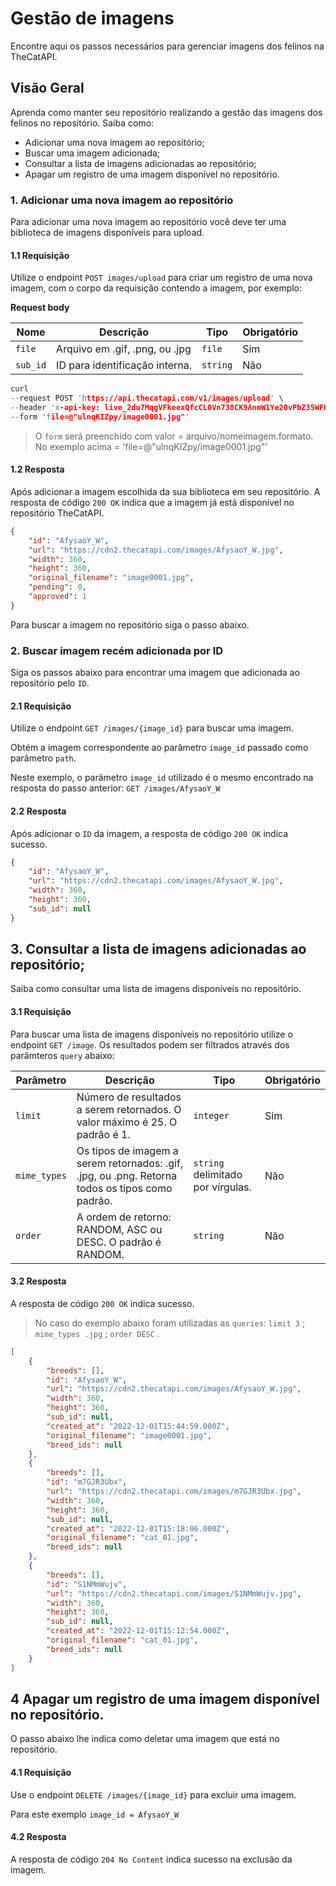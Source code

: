 # Gestão de imagens

Encontre aqui os passos necessários para gerenciar imagens dos felinos na TheCatAPI. 

## Visão Geral

Aprenda como manter seu repositório realizando a gestão das imagens dos felinos no repositório. Saiba como:

- Adicionar uma nova imagem ao repositório;
- Buscar uma imagem adicionada;
- Consultar a lista de imagens adicionadas ao repositório;
- Apagar um registro de uma imagem disponível no repositório.



### 1. Adicionar uma nova imagem ao repositório

Para adicionar uma nova imagem ao repositório você deve ter uma biblioteca de imagens disponíveis para upload. 


#### 1.1 Requisição 

Utilize o endpoint `POST images/upload` para criar um registro de uma nova imagem, com o corpo da requisição contendo a imagem, por exemplo:

**Request body**

| Nome | Descrição | Tipo | Obrigatório |
|------|-----------|------|-------------|
| `file` | Arquivo em .gif, .png, ou .jpg | `file` | Sim |
| `sub_id` | ID para identificação interna. | `string` | Não |

```c
curl 
--request POST 'https://api.thecatapi.com/v1/images/upload' \
--header 'x-api-key: live_2du7MqgVFkeexQfcCL0Vn738CK9AnmW1Ye20vPbZ35WFKv507Y3NAGQYnt7hIbOB' \
--form 'file=@"ulnqKIZpy/image0001.jpg"'
```


> O `form` será preenchido com valor = arquivo/nomeimagem.formato. No exemplo acima = 'file=@"ulnqKIZpy/image0001.jpg"'


#### 1.2 Resposta

Após adicionar a imagem escolhida da sua biblioteca em seu repositório.
A resposta de código  `200 OK` indica que a imagem já está disponível no repositório TheCatAPI.

```json
{
    "id": "AfysaoY_W",
    "url": "https://cdn2.thecatapi.com/images/AfysaoY_W.jpg",
    "width": 360,
    "height": 360,
    "original_filename": "image0001.jpg",
    "pending": 0,
    "approved": 1
}
```
Para buscar a imagem no repositório siga o passo abaixo.


### 2. Buscar imagem recém adicionada por ID

Siga os passos abaixo para encontrar uma imagem que adicionada ao repositório pelo `ID`.

#### 2.1 Requisição

Utilize o endpoint  `GET /images/{image_id}` para buscar uma imagem.

Obtém a imagem correspondente ao parâmetro `image_id` passado como parâmetro `path`.


Neste exemplo, o parâmetro `image_id` utilizado é o mesmo encontrado na resposta do passo anterior: `GET /images/AfysaoY_W`


#### 2.2 Resposta

Após adicionar o `ID` da imagem, a resposta de código  `200 OK` indica sucesso.

```json
{
    "id": "AfysaoY_W",
    "url": "https://cdn2.thecatapi.com/images/AfysaoY_W.jpg",
    "width": 360,
    "height": 360,
    "sub_id": null
}
```

## 3. Consultar a lista de imagens adicionadas ao repositório;

Saiba como consultar uma lista de imagens disponíveis no repositório.


#### 3.1 Requisição

Para buscar uma lista de imagens disponíveis no repositório utilize o endpoint `GET /image`. Os resultados podem ser filtrados através dos parâmteros `query` abaixo:

| Parâmetro |    Descrição      | Tipo | Obrigatório |
|------------|--------------------|------|------------|
| `limit`  | Número de resultados a serem retornados. O valor máximo é 25. O padrão é 1. | `integer` | Sim |
| `mime_types` | Os tipos de imagem a serem retornados: .gif, .jpg, ou .png. Retorna todos os tipos como padrão. | `string` delimitado por vírgulas. | Não |
| `order` | A ordem de retorno: RANDOM, ASC ou DESC. O padrão é RANDOM. | `string` | Não  |


#### 3.2 Resposta

A resposta de código  `200 OK` indica sucesso.

> No caso do exemplo abaixo foram utilizadas as `queries`: `limit 3` ; `mime_types .jpg` ; `order DESC` . 

```json
[
    {
        "breeds": [],
        "id": "AfysaoY_W",
        "url": "https://cdn2.thecatapi.com/images/AfysaoY_W.jpg",
        "width": 360,
        "height": 360,
        "sub_id": null,
        "created_at": "2022-12-01T15:44:59.000Z",
        "original_filename": "image0001.jpg",
        "breed_ids": null
    },
    {
        "breeds": [],
        "id": "m7GJR3Ubx",
        "url": "https://cdn2.thecatapi.com/images/m7GJR3Ubx.jpg",
        "width": 360,
        "height": 360,
        "sub_id": null,
        "created_at": "2022-12-01T15:18:06.000Z",
        "original_filename": "cat_01.jpg",
        "breed_ids": null
    },
    {
        "breeds": [],
        "id": "S1NMmWujv",
        "url": "https://cdn2.thecatapi.com/images/S1NMmWujv.jpg",
        "width": 360,
        "height": 360,
        "sub_id": null,
        "created_at": "2022-12-01T15:12:54.000Z",
        "original_filename": "cat_01.jpg",
        "breed_ids": null
    }
]
```


## 4 Apagar um registro de uma imagem disponível no repositório.

O passo abaixo lhe indica como deletar uma imagem que está no repositório.

#### 4.1 Requisição

Use o endpoint `DELETE /images/{image_id}` para excluir uma imagem.

Para este exemplo `image_id = AfysaoY_W`


#### 4.2 Resposta 

A resposta de código `204 No Content` indica sucesso na exclusão da imagem.


